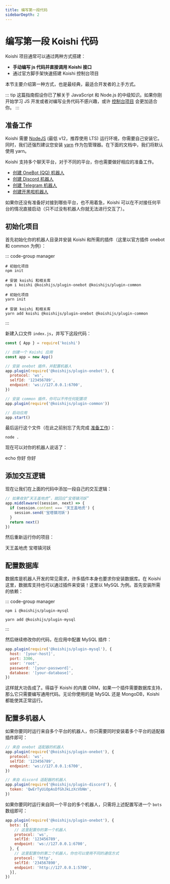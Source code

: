 ```yaml
---
title: 编写第一段代码
sidebarDepth: 2
---
```


# 编写第一段 Koishi 代码

Koishi 项目通常可以通过两种方式搭建：

- **手动编写 js 代码并直接调用 Koishi 接口**
- 通过官方脚手架快速搭建 Koishi 控制台项目

本节主要介绍第一种方式，也是最经典，最适合开发者的上手方式。

::: tip
这篇指南假设你已了解关于 JavaScript 和 Node.js 的中级知识。如果你刚开始学习 JS 开发或者对编写业务代码不感兴趣，或许 [控制台项目](./console.md) 会更加适合你。
:::

## 准备工作

Koishi 需要 [NodeJS](https://nodejs.org/) (最低 v12，推荐使用 LTS) 运行环境，你需要自己安装它。同时，我们还强烈建议您安装 [yarn](https://classic.yarnpkg.com/lang/en/) 作为包管理器。在下面的文档中，我们将默认使用 yarn。

Koishi 支持多个聊天平台，对于不同的平台，你也需要做好相应的准备工作。

- [创建 OneBot (QQ) 机器人](./platform/onebot.md)
- [创建 Discord 机器人](./platform/discord.md)
- [创建 Telegram 机器人](./platform/telegram.md)
- [创建开黑啦机器人](./platform/kaiheila.md)

如果你还没有准备好对接到哪些平台，也不用着急，Koishi 可以在不对接任何平台的情况直接启动（只不过没有机器人你就无法进行交互了）。

## 初始化项目

首先初始化你的机器人目录并安装 Koishi 和所需的插件（这里以官方插件 onebot 和 common 为例）：

::: code-group manager
```npm
# 初始化项目
npm init

# 安装 koishi 和相关库
npm i koishi @koishijs/plugin-onebot @koishijs/plugin-common
```
```yarn
# 初始化项目
yarn init

# 安装 koishi 和相关库
yarn add koishi @koishijs/plugin-onebot @koishijs/plugin-common
```
:::

新建入口文件 `index.js`，并写下这段代码：

```js index.js
const { App } = require('koishi')

// 创建一个 Koishi 应用
const app = new App()

// 安装 onebot 插件，并配置机器人
app.plugin(require('@koishijs/plugin-onebot'), {
  protocol: 'ws',
  selfId: '123456789',
  endpoint: 'ws://127.0.0.1:6700',
})

// 安装 common 插件，你可以不传任何配置项
app.plugin(require('@koishijs/plugin-common'))

// 启动应用
app.start()
```

最后运行这个文件（在此之前别忘了先完成 [准备工作](#准备工作)）：

```cli
node .
```

现在可以对你的机器人说话了：

<panel-view title="聊天记录">
<chat-message nickname="Alice" color="#cc0066">echo 你好</chat-message>
<chat-message nickname="Koishi" avatar="/koishi.png">你好</chat-message>
</panel-view>

## 添加交互逻辑

现在让我们在上面的代码中添加一段自己的交互逻辑：

```js index.js
// 如果收到“天王盖地虎”，就回应“宝塔镇河妖”
app.middleware((session, next) => {
  if (session.content === '天王盖地虎') {
    session.send('宝塔镇河妖')
  }
  return next()
})
```

然后重新运行你的项目：

<panel-view title="聊天记录">
<chat-message nickname="Alice" color="#cc0066">天王盖地虎</chat-message>
<chat-message nickname="Koishi" avatar="/koishi.png">宝塔镇河妖</chat-message>
</panel-view>

## 配置数据库

数据库是机器人开发的常见需求，许多插件本身也要求你安装数据库。在 Koishi 这里，数据库支持也可以通过插件来安装！这里以 MySQL 为例。首先安装所需的依赖：

::: code-group manager
```npm
npm i @koishijs/plugin-mysql
```
```yarn
yarn add @koishijs/plugin-mysql
```
:::

然后继续修改你的代码，在应用中配置 MySQL 插件：

```js index.js
app.plugin(require('@koishijs/plugin-mysql'), {
  host: '[your-host]',
  port: 3306,
  user: 'root',
  password: '[your-password]',
  database: '[your-database]',
})
```

这样就大功告成了。得益于 Koishi 的内置 ORM，如果一个插件需要数据库支持，那么它只需要编写通用代码。无论你使用的是 MySQL 还是 MongoDB，Koishi 都能使其正常运行。

## 配置多机器人

如果你要同时运行来自多个平台的机器人，你只需要同时安装着多个平台的适配器插件即可：

```js index.js
// 来自 onebot 适配器的机器人
app.plugin(require('@koishijs/plugin-onebot'), {
  protocol: 'ws',
  selfId: '123456789',
  endpoint: 'ws://127.0.0.1:6700',
})

// 来自 discord 适配器的机器人
app.plugin(require('@koishijs/plugin-discord'), {
  token: 'QwErTyUiOpAsDfGhJkLzXcVbNm',
})
```

如果你要同时运行来自同一个平台的多个机器人，只需将上述配置写进一个 `bots` 数组即可：

```js index.js
app.plugin(require('@koishijs/plugin-onebot'), {
  bots: [{
    // 这里配置你的第一个机器人
    protocol: 'ws',
    selfId: '123456789',
    endpoint: 'ws://127.0.0.1:6700',
  }, {
    // 这里配置你的第二个机器人，你也可以使用不同的通信方式
    protocol: 'http',
    selfId: '234567890',
    endpoint: 'http://127.0.0.1:5700',
  }],
})
```
